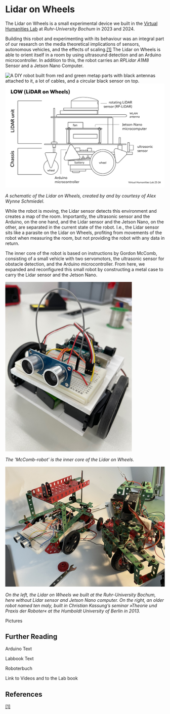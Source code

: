 # Lidar on Wheels

The Lidar on Wheels is a small experimental device we built in the [Virtual Humanities Lab](https://vhl.blogs.ruhr-uni-bochum.de/) at _Ruhr-University Bochum_ in 2023 and 2024.

Building this robot and experimenting with its behaviour was an integral part of our research on the media theoretical implications of sensors, autonomous vehicles, and the effects of scaling.[[1]](#_ftn1) The Lidar on Wheels is able to orient itself in a room by using ultrasound detection and an Arduino microcontroller. In addition to this, the robot carries an _RPLidar A1M8_ Sensor and a Jetson Nano Computer.

<img src = "/42-thn-LIDAR-carrier-full-payload-spinning-LIDAR.jpeg?raw=true" width = "600" title = "The Lidar on Wheels with the spinning Lidar sensor on top." alt = "A DIY robot built from red and green metap parts with black antennas attached to it, a lot of cables, and a circular black sensor on top."/>

<img src = "/Abb. 4.3 Schema des LoW-Roboters in Seitenansicht.jpg?raw=true" width = "600" title = "A schematic of the Lidar on Wheels, created by and by courtesy of Alex Wynne Schmiedel." alt = "A black and white schematic of the Lidar on Wheels, created by and by courtesy of Alex Wynne Schmiedel."/>

_A schematic of the Lidar on Wheels, created by and by courtesy of Alex Wynne Schmiedel._

While the robot is moving, the Lidar sensor detects this environment and creates a map of the room. Importantly, the ultrasonic sensor and the Arduino, on the one hand, and the Lidar sensor and the Jetson Nano, on the other, are separated in the current state of the robot. I.e., the Lidar sensor sits like a parasite on the Lidar on Wheels, profiting from movements of the robot when measuring the room, but not providing the robot with any data in return.

The inner core of the robot is based on instructions by Gordon McComb, consisting of a small vehicle with two servomotors, the ultrasonic sensor for obstacle detection, and the Arduino microcontroller. From here, we expanded and reconfigured this small robot by constructing a metal case to carry the Lidar sensor and the Jetson Nano.

<img src = "/18-als-thn-IMG_9466-cover-mccomb-ultrasound-posing.jpg?raw=true" width = "400" title = "The 'McComb-robot' is the inner core of the Lidar on Wheels." alt = "A small DIY robot with two ultrasonic sensors at the front looking like eyes."/>

_The 'McComb-robot' is the inner core of the Lidar on Wheels._

<img src = "/28-thn-Lidar-carrier-old-and-new.jpeg?raw=true" width = "600" title = "On the left, the Lidar on Wheels we built at the Ruhr-University Bochum, here without Lidar sensor and Jetson Nano computer. On the right, an older robot named ten maly, built in Christian Kassung’s seminar »Theorie und Praxis der Roboter« at the Humboldt University of Berlin in 2013." alt = "Two DIY robots made from green and red metal parts."/>

_On the left, the Lidar on Wheels we built at the Ruhr-University Bochum, here without Lidar sensor and Jetson Nano computer. On the right, an older robot named ten maly, built in Christian Kassung’s seminar »Theorie und Praxis der Roboter« at the Humboldt University of Berlin in 2013._

Pictures

## Further Reading

Arduino Text

Labbook Text

Roboterbuch

Link to Videos and to the Lab book

## References

[[1]](#_ftnref1)

